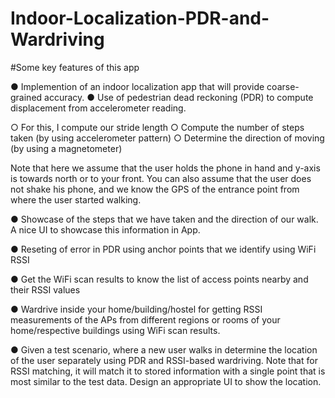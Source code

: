 # Indoor-Localization-PDR-and-Wardriving
#Some key features of this app



● Implemention of an indoor localization app that will provide coarse-grained accuracy.
● Use of pedestrian dead reckoning (PDR) to compute displacement from accelerometer reading.

○ For this, I compute our stride length 
○ Compute the number of steps taken (by using accelerometer pattern)
○ Determine the direction of moving (by using a magnetometer)

Note that here we assume that the user holds the phone in hand and y-axis is towards north or to your front. You can also assume that the user does not shake his phone, and we know the GPS of the entrance point from where the user started walking.

● Showcase of the steps that we have taken and the direction of our walk. A nice UI to showcase this information in App.

● Reseting of error in PDR using anchor points that we identify using WiFi RSSI

● Get the WiFi scan results to know the list of access points nearby and their RSSI values

● Wardrive inside your home/building/hostel for getting RSSI measurements of the APs from different regions or rooms of your home/respective buildings using WiFi scan results. 

● Given a test scenario, where a new user walks in determine the location of the user separately using PDR and RSSI-based wardriving. Note that for RSSI matching, it will match it to stored information with a single point that is most similar to the test data. Design an appropriate UI to show the location.
